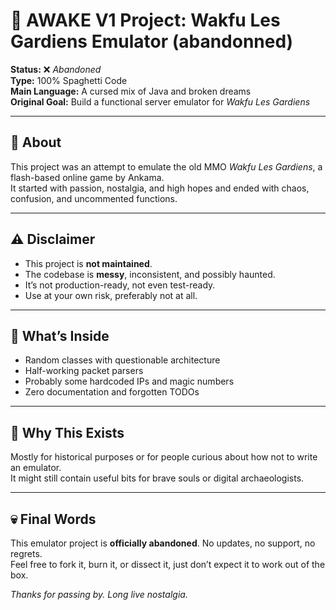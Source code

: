 # 🐉 AWAKE V1 Project: Wakfu Les Gardiens Emulator (abandonned)

**Status:** ❌ *Abandoned*  
**Type:** 100% Spaghetti Code  
**Main Language:** A cursed mix of Java and broken dreams  
**Original Goal:** Build a functional server emulator for *Wakfu Les Gardiens*

---

## 📜 About

This project was an attempt to emulate the old MMO *Wakfu Les Gardiens*, a flash-based online game by Ankama.  
It started with passion, nostalgia, and high hopes and ended with chaos, confusion, and uncommented functions.

---

## ⚠️ Disclaimer

- This project is **not maintained**.
- The codebase is **messy**, inconsistent, and possibly haunted.
- It’s not production-ready, not even test-ready.
- Use at your own risk, preferably not at all.

---

## 🧠 What’s Inside

- Random classes with questionable architecture
- Half-working packet parsers
- Probably some hardcoded IPs and magic numbers
- Zero documentation and forgotten TODOs

---

## 🙈 Why This Exists

Mostly for historical purposes or for people curious about how not to write an emulator.  
It might still contain useful bits for brave souls or digital archaeologists.

---

## 💀 Final Words

This emulator project is **officially abandoned**. No updates, no support, no regrets.  
Feel free to fork it, burn it, or dissect it, just don’t expect it to work out of the box.

*Thanks for passing by. Long live nostalgia.*

